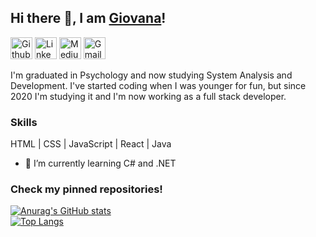 ## Hi there 👋, I am <a href="https://giovanaandrade.github.io/" target="_blank">Giovana</a>!

<a href="https://github.com/giovanaandrade" target="_blank"><img src='https://github.com/giovanaandrade/giovanaandrade/blob/main/assets/iconfinder_71-github_4202098.png' alt='Github | giovanaandrade' height='35'></a>
<a href="https://www.linkedin.com/in/giovanadeandrade/" target="_blank"><img src='https://github.com/giovanaandrade/giovanaandrade/blob/main/assets/iconfinder_linkedin_circle_color_107178.png' alt='Linkedin | giovanadeandrade' height='35'></a>
<a href="https://medium.com/@giovanadandrade" target="_blank"><img src='https://github.com/giovanaandrade/giovanaandrade/blob/main/assets/iconfinder_108-medium_710953.png' alt='Medium | @giovanadandrade' height='35'></a>
<a href="mailto:giovanadandrade@gmail.com" target="_blank"><img src='https://github.com/giovanaandrade/giovanaandrade/blob/main/assets/1220340-48.png' alt='Gmail | giovanadandrade@gmail.com' height='35'></a>


I'm graduated in Psychology and now studying System Analysis and Development. I've started coding when I was younger for fun, but since 2020 I'm studying it and I'm now working as a full stack developer.

### Skills 
HTML | CSS | JavaScript | React | Java

- 🌱 I’m currently learning C# and .NET 

### Check my pinned repositories!




[![Anurag's GitHub stats](https://github-readme-stats.vercel.app/api?username=giovanaandrade&theme=omni)](https://github.com/anuraghazra/github-readme-stats)   
[![Top Langs](https://github-readme-stats.vercel.app/api/top-langs/?username=giovanaandrade&layout=compact&count_private=true&theme=omni)](https://github.com/anuraghazra/github-readme-stats)
